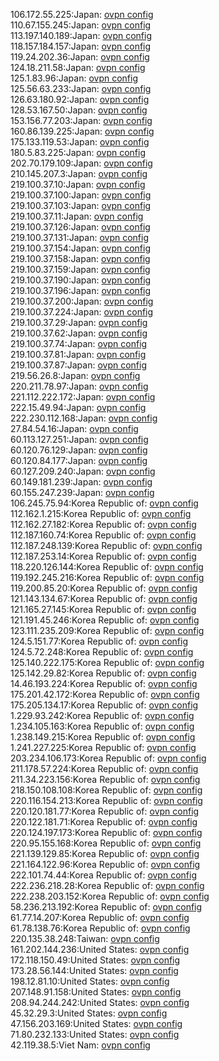 106.172.55.225:Japan: [ovpn config](vpn/106_172_55_225.ovpn)  
110.67.155.245:Japan: [ovpn config](vpn/110_67_155_245.ovpn)  
113.197.140.189:Japan: [ovpn config](vpn/113_197_140_189.ovpn)  
118.157.184.157:Japan: [ovpn config](vpn/118_157_184_157.ovpn)  
119.24.202.36:Japan: [ovpn config](vpn/119_24_202_36.ovpn)  
124.18.211.58:Japan: [ovpn config](vpn/124_18_211_58.ovpn)  
125.1.83.96:Japan: [ovpn config](vpn/125_1_83_96.ovpn)  
125.56.63.233:Japan: [ovpn config](vpn/125_56_63_233.ovpn)  
126.63.180.92:Japan: [ovpn config](vpn/126_63_180_92.ovpn)  
128.53.167.50:Japan: [ovpn config](vpn/128_53_167_50.ovpn)  
153.156.77.203:Japan: [ovpn config](vpn/153_156_77_203.ovpn)  
160.86.139.225:Japan: [ovpn config](vpn/160_86_139_225.ovpn)  
175.133.119.53:Japan: [ovpn config](vpn/175_133_119_53.ovpn)  
180.5.83.225:Japan: [ovpn config](vpn/180_5_83_225.ovpn)  
202.70.179.109:Japan: [ovpn config](vpn/202_70_179_109.ovpn)  
210.145.207.3:Japan: [ovpn config](vpn/210_145_207_3.ovpn)  
219.100.37.10:Japan: [ovpn config](vpn/219_100_37_10.ovpn)  
219.100.37.100:Japan: [ovpn config](vpn/219_100_37_100.ovpn)  
219.100.37.103:Japan: [ovpn config](vpn/219_100_37_103.ovpn)  
219.100.37.11:Japan: [ovpn config](vpn/219_100_37_11.ovpn)  
219.100.37.126:Japan: [ovpn config](vpn/219_100_37_126.ovpn)  
219.100.37.131:Japan: [ovpn config](vpn/219_100_37_131.ovpn)  
219.100.37.154:Japan: [ovpn config](vpn/219_100_37_154.ovpn)  
219.100.37.158:Japan: [ovpn config](vpn/219_100_37_158.ovpn)  
219.100.37.159:Japan: [ovpn config](vpn/219_100_37_159.ovpn)  
219.100.37.190:Japan: [ovpn config](vpn/219_100_37_190.ovpn)  
219.100.37.196:Japan: [ovpn config](vpn/219_100_37_196.ovpn)  
219.100.37.200:Japan: [ovpn config](vpn/219_100_37_200.ovpn)  
219.100.37.224:Japan: [ovpn config](vpn/219_100_37_224.ovpn)  
219.100.37.29:Japan: [ovpn config](vpn/219_100_37_29.ovpn)  
219.100.37.62:Japan: [ovpn config](vpn/219_100_37_62.ovpn)  
219.100.37.74:Japan: [ovpn config](vpn/219_100_37_74.ovpn)  
219.100.37.81:Japan: [ovpn config](vpn/219_100_37_81.ovpn)  
219.100.37.87:Japan: [ovpn config](vpn/219_100_37_87.ovpn)  
219.56.26.8:Japan: [ovpn config](vpn/219_56_26_8.ovpn)  
220.211.78.97:Japan: [ovpn config](vpn/220_211_78_97.ovpn)  
221.112.222.172:Japan: [ovpn config](vpn/221_112_222_172.ovpn)  
222.15.49.94:Japan: [ovpn config](vpn/222_15_49_94.ovpn)  
222.230.112.168:Japan: [ovpn config](vpn/222_230_112_168.ovpn)  
27.84.54.16:Japan: [ovpn config](vpn/27_84_54_16.ovpn)  
60.113.127.251:Japan: [ovpn config](vpn/60_113_127_251.ovpn)  
60.120.76.129:Japan: [ovpn config](vpn/60_120_76_129.ovpn)  
60.120.84.177:Japan: [ovpn config](vpn/60_120_84_177.ovpn)  
60.127.209.240:Japan: [ovpn config](vpn/60_127_209_240.ovpn)  
60.149.181.239:Japan: [ovpn config](vpn/60_149_181_239.ovpn)  
60.155.247.239:Japan: [ovpn config](vpn/60_155_247_239.ovpn)  
106.245.75.94:Korea Republic of: [ovpn config](vpn/106_245_75_94.ovpn)  
112.162.1.215:Korea Republic of: [ovpn config](vpn/112_162_1_215.ovpn)  
112.162.27.182:Korea Republic of: [ovpn config](vpn/112_162_27_182.ovpn)  
112.187.160.74:Korea Republic of: [ovpn config](vpn/112_187_160_74.ovpn)  
112.187.248.139:Korea Republic of: [ovpn config](vpn/112_187_248_139.ovpn)  
112.187.253.14:Korea Republic of: [ovpn config](vpn/112_187_253_14.ovpn)  
118.220.126.144:Korea Republic of: [ovpn config](vpn/118_220_126_144.ovpn)  
119.192.245.216:Korea Republic of: [ovpn config](vpn/119_192_245_216.ovpn)  
119.200.85.20:Korea Republic of: [ovpn config](vpn/119_200_85_20.ovpn)  
121.143.134.67:Korea Republic of: [ovpn config](vpn/121_143_134_67.ovpn)  
121.165.27.145:Korea Republic of: [ovpn config](vpn/121_165_27_145.ovpn)  
121.191.45.246:Korea Republic of: [ovpn config](vpn/121_191_45_246.ovpn)  
123.111.235.209:Korea Republic of: [ovpn config](vpn/123_111_235_209.ovpn)  
124.5.151.77:Korea Republic of: [ovpn config](vpn/124_5_151_77.ovpn)  
124.5.72.248:Korea Republic of: [ovpn config](vpn/124_5_72_248.ovpn)  
125.140.222.175:Korea Republic of: [ovpn config](vpn/125_140_222_175.ovpn)  
125.142.29.82:Korea Republic of: [ovpn config](vpn/125_142_29_82.ovpn)  
14.46.193.224:Korea Republic of: [ovpn config](vpn/14_46_193_224.ovpn)  
175.201.42.172:Korea Republic of: [ovpn config](vpn/175_201_42_172.ovpn)  
175.205.134.17:Korea Republic of: [ovpn config](vpn/175_205_134_17.ovpn)  
1.229.93.242:Korea Republic of: [ovpn config](vpn/1_229_93_242.ovpn)  
1.234.105.163:Korea Republic of: [ovpn config](vpn/1_234_105_163.ovpn)  
1.238.149.215:Korea Republic of: [ovpn config](vpn/1_238_149_215.ovpn)  
1.241.227.225:Korea Republic of: [ovpn config](vpn/1_241_227_225.ovpn)  
203.234.106.173:Korea Republic of: [ovpn config](vpn/203_234_106_173.ovpn)  
211.178.57.224:Korea Republic of: [ovpn config](vpn/211_178_57_224.ovpn)  
211.34.223.156:Korea Republic of: [ovpn config](vpn/211_34_223_156.ovpn)  
218.150.108.108:Korea Republic of: [ovpn config](vpn/218_150_108_108.ovpn)  
220.116.154.213:Korea Republic of: [ovpn config](vpn/220_116_154_213.ovpn)  
220.120.181.77:Korea Republic of: [ovpn config](vpn/220_120_181_77.ovpn)  
220.122.181.71:Korea Republic of: [ovpn config](vpn/220_122_181_71.ovpn)  
220.124.197.173:Korea Republic of: [ovpn config](vpn/220_124_197_173.ovpn)  
220.95.155.168:Korea Republic of: [ovpn config](vpn/220_95_155_168.ovpn)  
221.139.129.85:Korea Republic of: [ovpn config](vpn/221_139_129_85.ovpn)  
221.164.122.96:Korea Republic of: [ovpn config](vpn/221_164_122_96.ovpn)  
222.101.74.44:Korea Republic of: [ovpn config](vpn/222_101_74_44.ovpn)  
222.236.218.28:Korea Republic of: [ovpn config](vpn/222_236_218_28.ovpn)  
222.238.203.152:Korea Republic of: [ovpn config](vpn/222_238_203_152.ovpn)  
58.236.213.192:Korea Republic of: [ovpn config](vpn/58_236_213_192.ovpn)  
61.77.14.207:Korea Republic of: [ovpn config](vpn/61_77_14_207.ovpn)  
61.78.138.76:Korea Republic of: [ovpn config](vpn/61_78_138_76.ovpn)  
220.135.38.248:Taiwan: [ovpn config](vpn/220_135_38_248.ovpn)  
161.202.144.236:United States: [ovpn config](vpn/161_202_144_236.ovpn)  
172.118.150.49:United States: [ovpn config](vpn/172_118_150_49.ovpn)  
173.28.56.144:United States: [ovpn config](vpn/173_28_56_144.ovpn)  
198.12.81.10:United States: [ovpn config](vpn/198_12_81_10.ovpn)  
207.148.91.158:United States: [ovpn config](vpn/207_148_91_158.ovpn)  
208.94.244.242:United States: [ovpn config](vpn/208_94_244_242.ovpn)  
45.32.29.3:United States: [ovpn config](vpn/45_32_29_3.ovpn)  
47.156.203.169:United States: [ovpn config](vpn/47_156_203_169.ovpn)  
71.80.232.133:United States: [ovpn config](vpn/71_80_232_133.ovpn)  
42.119.38.5:Viet Nam: [ovpn config](vpn/42_119_38_5.ovpn)  
